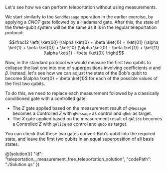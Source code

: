 Let's see how we can perform teleportation without using measurements.

We start similarly to the `SendMessage` operation in the earlier exercise, by applying a $CNOT$ gate followed by a Hadamard gate. After this, the state of the three-qubit system will be the same as it is in the regular teleportation protocol:

$$\frac12 \left( \ket{00} (\alpha \ket{0} + \beta \ket{1}) + \ket{01} (\alpha \ket{1} + \beta \ket{0}) + \ket{10} (\alpha \ket{0} - \beta \ket{1}) + \ket{11} (\alpha \ket{1} - \beta \ket{0}) \right)$$

Now, in the standard protocol we would measure the first two qubits to collapse the last one into one of superpositions involving coefficients $\alpha$ and $\beta$. Instead, let's see how we can adjust the state of the Bob's qubit to become $\alpha \ket{0} + \beta \ket{1}$ for each of the possible values of the first two qubits.

To do this, we need to replace each measurement followed by a classically conditioned gate with a controlled gate:

- The $Z$ gate applied based on the measurement result of `qMessage` becomes a Controlled $Z$ with `qMessage` as control and `qBob` as target.
- The $X$ gate applied based on the measurement result of `qAlice` becomes a Controlled $Z$ with `qAlice` as control and `qBob` as target.

You can check that these two gates convert Bob's qubit into the required state, and leave the first two qubits in an equal superposition of all basis states.

@[solution]({
    "id": "teleportation__measurement_free_teleportation_solution",
    "codePath": "./Solution.qs"
})